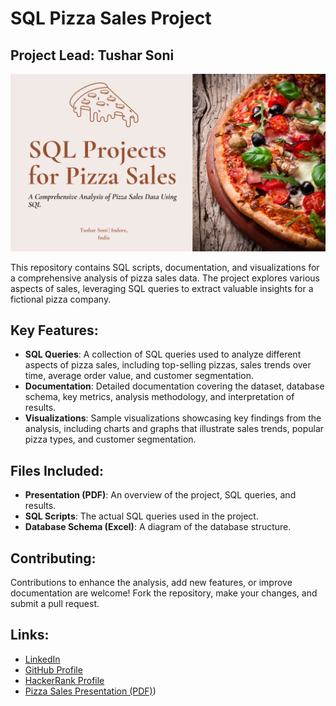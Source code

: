 # SQL Pizza Sales Project

## Project Lead: Tushar Soni
![image](https://github.com/Tusharsoni69/SQL-Pizza-Sales-Project/blob/main/first_slide.png)

This repository contains SQL scripts, documentation, and visualizations for a comprehensive analysis of pizza sales data. The project explores various aspects of sales, leveraging SQL queries to extract valuable insights for a fictional pizza company.

## Key Features:
- **SQL Queries**: A collection of SQL queries used to analyze different aspects of pizza sales, including top-selling pizzas, sales trends over time, average order value, and customer segmentation.
- **Documentation**: Detailed documentation covering the dataset, database schema, key metrics, analysis methodology, and interpretation of results.
- **Visualizations**: Sample visualizations showcasing key findings from the analysis, including charts and graphs that illustrate sales trends, popular pizza types, and customer segmentation.

## Files Included:
- **Presentation (PDF)**: An overview of the project, SQL queries, and results.
- **SQL Scripts**: The actual SQL queries used in the project.
- **Database Schema (Excel)**: A diagram of the database structure.

## Contributing:
Contributions to enhance the analysis, add new features, or improve documentation are welcome! Fork the repository, make your changes, and submit a pull request.

## Links:
- [LinkedIn](https://www.linkedin.com/in/tusharsoni2024/)
- [GitHub Profile](https://github.com/Tusharsoni69)
- [HackerRank Profile](https://www.hackerrank.com/tushar_2800)
- [Pizza Sales Presentation (PDF)](https://github.com/Tusharsoni69/SQL-Pizza-Sales-Project/blob/main/Pizza_Sales%20pdf.pdf))
